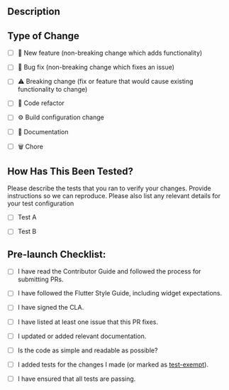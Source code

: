 <!--
  Thanks for contributing!
  Provide a description of your changes below and a general summary in the title
  Please look at the following checklist to ensure that your PR can be accepted quickly:
-->

## Description

<!---

  Describe your changes in detail and why they were made.

  Please include a summary of the change and which issue is fixed and why they were made.
  Please also include relevant motivation and context.
  List any dependencies that are required for this change.

   _________________________________________
  |                                         |
  |    Include screenshots if applicable!   |
  |_________________________________________|

  List issues fixed or task by this PR (e.g., fixes #123, Task #123).

-->


## Type of Change

<!--- Put an `x` in all the boxes that apply: -->

- [ ] 🚀 New feature (non-breaking change which adds functionality)
- [ ] 🐞 Bug fix (non-breaking change which fixes an issue)
- [ ] ⚠️ Breaking change (fix or feature that would cause existing functionality to change)
- [ ] 🔄 Code refactor
- [ ] ⚙️ Build configuration change
- [ ] 📝 Documentation
- [ ] 🗑️ Chore


## How Has This Been Tested?

Please describe the tests that you ran to verify your changes. Provide instructions so we can reproduce.
Please also list any relevant details for your test configuration

- [ ] Test A
- [ ] Test B


## Pre-launch Checklist:

- [ ] I have read the Contributor Guide and followed the process for submitting PRs.
- [ ] I have followed the Flutter Style Guide, including widget expectations.
- [ ] I have signed the CLA.
- [ ] I have listed at least one issue that this PR fixes.
- [ ] I updated or added relevant documentation.
- [ ] Is the code as simple and readable as possible?
- [ ] I added tests for the changes I made (or marked as [test-exempt]).
- [ ] I have ensured that all tests are passing.


[test-exempt]: https://github.com/.....


